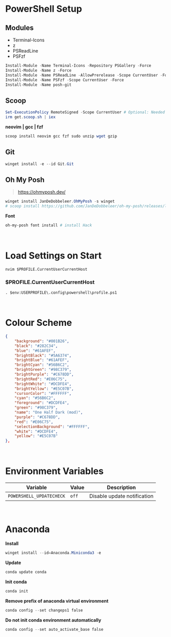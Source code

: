 # PowerShell Setup

## Modules

- Terminal-Icons
- z
- PSReadLine
- PSFzf

```powershell
Install-Module -Name Terminal-Icons -Repository PSGallery -Force
Install-Module -Name z -Force
Install-Module -Name PSReadLine -AllowPrerelease -Scope CurrentUser -Force -SkipPublisherCheck
Install-Module -Name PSFzf -Scope CurrentUser -Force
Install-Module -Name posh-git
```

## Scoop

```powershell
Set-ExecutionPolicy RemoteSigned -Scope CurrentUser # Optional: Needed to run a remote script the first time
irm get.scoop.sh | iex
```

**neovim | gcc | fzf**

```powershell
scoop install neovim gcc fzf sudo unzip wget gzip
```

## Git

```powershell
winget install -e --id Git.Git
```

## Oh My Posh

> https://ohmyposh.dev/
```powershell
winget install JanDeDobbeleer.OhMyPosh -s winget
# scoop install https://github.com/JanDeDobbeleer/oh-my-posh/releases/latest/download/oh-my-posh.json
```

**Font**

```powershell
oh-my-posh font install # install Hack
```

<br>

# Load Settings on Start

```
nvim $PROFILE.CurrentUserCurrentHost
```

### $PROFILE.CurrentUserCurrentHost

```
. $env:USERPROFILE\.config\powershell\profile.ps1
```

<br>

# Colour Scheme

```json
{
    "background": "#001B26",
    "black": "#282C34",
    "blue": "#61AFEF",
    "brightBlack": "#5A6374",
    "brightBlue": "#61AFEF",
    "brightCyan": "#56B6C2",
    "brightGreen": "#98C379",
    "brightPurple": "#C678DD",
    "brightRed": "#E06C75",
    "brightWhite": "#DCDFE4",
    "brightYellow": "#E5C07B",
    "cursorColor": "#FFFFFF",
    "cyan": "#56B6C2",
    "foreground": "#DCDFE4",
    "green": "#98C379",
    "name": "One Half Dark (mod)",
    "purple": "#C678DD",
    "red": "#E06C75",
    "selectionBackground": "#FFFFFF",
    "white": "#DCDFE4",
    "yellow": "#E5C07B"
},
```

<br>

# Environment Variables

Variable                |Value|Description
------------------------|-----|---------------------------
`POWERSHELL_UPDATECHECK`|`off`|Disable update notification 

<br>

# Anaconda

**Install**
```powershell
winget install --id=Anaconda.Miniconda3 -e
```

**Update**
```powershell
conda update conda
```

**Init conda**
```powershell
conda init
```

**Remove prefix of anaconda virtual environment**

```powershell
conda config --set changeps1 false
```

**Do not init conda environment automatically**

```powershell
conda config --set auto_activate_base false
```
